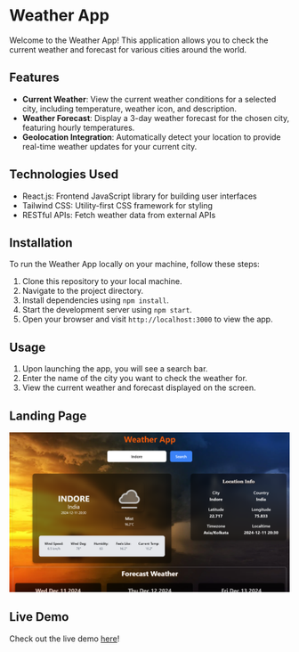# Weather App

Welcome to the Weather App! This application allows you to check the current weather and forecast for various cities around the world.

## Features

- **Current Weather**: View the current weather conditions for a selected city, including temperature, weather icon, and description.
- **Weather Forecast**: Display a 3-day weather forecast for the chosen city, featuring hourly temperatures.
- **Geolocation Integration**: Automatically detect your location to provide real-time weather updates for your current city.

## Technologies Used

- React.js: Frontend JavaScript library for building user interfaces
- Tailwind CSS: Utility-first CSS framework for styling
- RESTful APIs: Fetch weather data from external APIs

## Installation

To run the Weather App locally on your machine, follow these steps:

1. Clone this repository to your local machine.
2. Navigate to the project directory.
3. Install dependencies using `npm install`.
4. Start the development server using `npm start`.
5. Open your browser and visit `http://localhost:3000` to view the app.

## Usage

1. Upon launching the app, you will see a search bar.
2. Enter the name of the city you want to check the weather for.
3. View the current weather and forecast displayed on the screen.

## Landing Page

![Screenshot 1](/src/assets/weatherApp.png)

## Live Demo

Check out the live demo [here](https://weather-app-ashvary.netlify.app/)!
